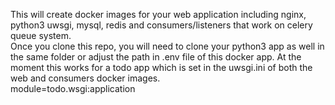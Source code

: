 This will create docker images for your web application including nginx, python3 uwsgi, mysql, redis and consumers/listeners that work on celery queue system.
<br/>
Once you clone this repo, you will need to clone your python3 app as well in the same folder or adjust the path in .env file of this docker app. At the moment this works for a todo app which is set in the uwsgi.ini of both the web and consumers docker images. <br/>
module=todo.wsgi:application


